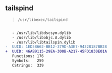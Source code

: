 ## tailspind

> `/usr/libexec/tailspind`

```diff

   - /usr/lib/libdscsym.dylib
   - /usr/lib/libobjc.A.dylib
   - /usr/lib/libtailspin.dylib
-  UUID: 1ED5B662-BB12-379D-A3E7-94328187BB28
+  UUID: 46AB9115-29EA-300B-A217-45FD1830E01A
   Functions: 176
   Symbols:   259
   CStrings:  339

```
